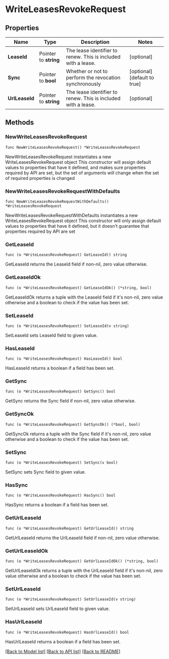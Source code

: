 # WriteLeasesRevokeRequest

## Properties

Name | Type | Description | Notes
------------ | ------------- | ------------- | -------------
**LeaseId** | Pointer to **string** | The lease identifier to renew. This is included with a lease. | [optional] 
**Sync** | Pointer to **bool** | Whether or not to perform the revocation synchronously | [optional] [default to true]
**UrlLeaseId** | Pointer to **string** | The lease identifier to renew. This is included with a lease. | [optional] 

## Methods

### NewWriteLeasesRevokeRequest

`func NewWriteLeasesRevokeRequest() *WriteLeasesRevokeRequest`

NewWriteLeasesRevokeRequest instantiates a new WriteLeasesRevokeRequest object
This constructor will assign default values to properties that have it defined,
and makes sure properties required by API are set, but the set of arguments
will change when the set of required properties is changed

### NewWriteLeasesRevokeRequestWithDefaults

`func NewWriteLeasesRevokeRequestWithDefaults() *WriteLeasesRevokeRequest`

NewWriteLeasesRevokeRequestWithDefaults instantiates a new WriteLeasesRevokeRequest object
This constructor will only assign default values to properties that have it defined,
but it doesn't guarantee that properties required by API are set

### GetLeaseId

`func (o *WriteLeasesRevokeRequest) GetLeaseId() string`

GetLeaseId returns the LeaseId field if non-nil, zero value otherwise.

### GetLeaseIdOk

`func (o *WriteLeasesRevokeRequest) GetLeaseIdOk() (*string, bool)`

GetLeaseIdOk returns a tuple with the LeaseId field if it's non-nil, zero value otherwise
and a boolean to check if the value has been set.

### SetLeaseId

`func (o *WriteLeasesRevokeRequest) SetLeaseId(v string)`

SetLeaseId sets LeaseId field to given value.

### HasLeaseId

`func (o *WriteLeasesRevokeRequest) HasLeaseId() bool`

HasLeaseId returns a boolean if a field has been set.

### GetSync

`func (o *WriteLeasesRevokeRequest) GetSync() bool`

GetSync returns the Sync field if non-nil, zero value otherwise.

### GetSyncOk

`func (o *WriteLeasesRevokeRequest) GetSyncOk() (*bool, bool)`

GetSyncOk returns a tuple with the Sync field if it's non-nil, zero value otherwise
and a boolean to check if the value has been set.

### SetSync

`func (o *WriteLeasesRevokeRequest) SetSync(v bool)`

SetSync sets Sync field to given value.

### HasSync

`func (o *WriteLeasesRevokeRequest) HasSync() bool`

HasSync returns a boolean if a field has been set.

### GetUrlLeaseId

`func (o *WriteLeasesRevokeRequest) GetUrlLeaseId() string`

GetUrlLeaseId returns the UrlLeaseId field if non-nil, zero value otherwise.

### GetUrlLeaseIdOk

`func (o *WriteLeasesRevokeRequest) GetUrlLeaseIdOk() (*string, bool)`

GetUrlLeaseIdOk returns a tuple with the UrlLeaseId field if it's non-nil, zero value otherwise
and a boolean to check if the value has been set.

### SetUrlLeaseId

`func (o *WriteLeasesRevokeRequest) SetUrlLeaseId(v string)`

SetUrlLeaseId sets UrlLeaseId field to given value.

### HasUrlLeaseId

`func (o *WriteLeasesRevokeRequest) HasUrlLeaseId() bool`

HasUrlLeaseId returns a boolean if a field has been set.


[[Back to Model list]](../README.md#documentation-for-models) [[Back to API list]](../README.md#documentation-for-api-endpoints) [[Back to README]](../README.md)


